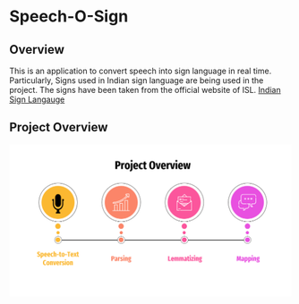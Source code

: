 # Speech-O-Sign

## Overview

This is an application to convert speech into sign language in real time. Particularly, Signs used in Indian sign language are being used in the project. The signs have been taken from the official website of ISL. 
[Indian Sign Langauge](www.indiansignlanguage.org)

## Project Overview
![](https://github.com/ayushxsharma0/Speech-O-Sign/blob/main/images/Project%20Overview.png)
